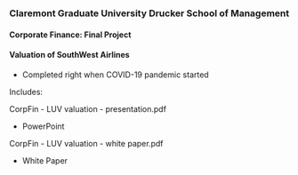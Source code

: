 ### Claremont Graduate University Drucker School of Management
#### Corporate Finance: Final Project
#### Valuation of SouthWest Airlines
- Completed right when COVID-19 pandemic started


Includes:

CorpFin - LUV valuation - presentation.pdf
- PowerPoint

CorpFin - LUV valuation - white paper.pdf
- White Paper
